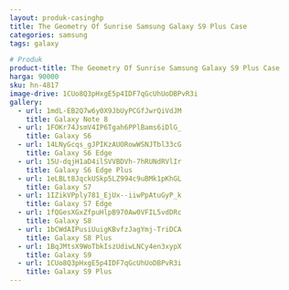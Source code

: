 ```yaml
---
layout: produk-casinghp
title: The Geometry Of Sunrise Samsung Galaxy S9 Plus Case
categories: samsung
tags: galaxy

# Produk
product-title: The Geometry Of Sunrise Samsung Galaxy S9 Plus Case
harga: 90000
sku: hn-4817
image-drive: 1CUo8Q3pHxgE5p4IDF7qGcUhUoDBPvR3i
gallery:
  - url: 1mdL-EB2Q7w6y0X9JbUyPCGfJwrQiVdJM
    title: Galaxy Note 8
  - url: 1FOKr74JsmV4IP6Tgah6PPlBams6iDlG_
    title: Galaxy S6
  - url: 14LNyGcqs_gJPIKzAUORowWSNJTbl33cG
    title: Galaxy S6 Edge
  - url: 15U-dqjH1aD4ilSVVBDVh-7hRUNdRVlIr
    title: Galaxy S6 Edge Plus
  - url: 1eLBLt8JqckUSkp5LZ994c9uBMk1pKhGL
    title: Galaxy S7
  - url: 1IZikVPply781_EjUx--iiwPpAtuGyP_k
    title: Galaxy S7 Edge
  - url: 1fQGesXGxZfpuHlpB970Aw0VFIL5vdDRc
    title: Galaxy S8
  - url: 1bCWdAIPusiUuigKBvfzJagYmj-TriDCA
    title: Galaxy S8 Plus
  - url: 1BqJMtsX9WoTbkIszUdiwLNCy4en3xypX
    title: Galaxy S9
  - url: 1CUo8Q3pHxgE5p4IDF7qGcUhUoDBPvR3i
    title: Galaxy S9 Plus
---
```

